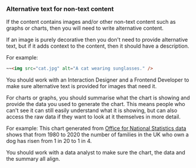 ### Alternative text for non-text content

If the content contains images and/or other non-text content such as graphs or charts, then you will need to write alternative content.

If an image is purely decorative then you don't need to provide alternative text, but if it adds context to the content, then it should have a description.

For example:
```html  
~~<img src="cat.jpg" alt="A cat wearing sunglasses." />
```

You should work with an Interaction Designer and a Frontend Developer to make sure alternative text is provided for images that need it.

For charts or graphs, you should summarise what the chart is showing and provide the data you used to generate the chart. This means people who can't see it can still easily understand what it is showing, but can also access the raw data if they want to look at it themselves in more detail.

For example:
This chart generated from <a id="testlink" href="#" aria-label="Fake link to Office for National Statistics data"> Office for National Statistics data</a> shows that from 1980 to 2020 the number  of families in the UK who own a dog has risen from 1 in 20 to 1 in 4.

You should work with a data analyst to make sure the chart, the data and 
the summary all align.
